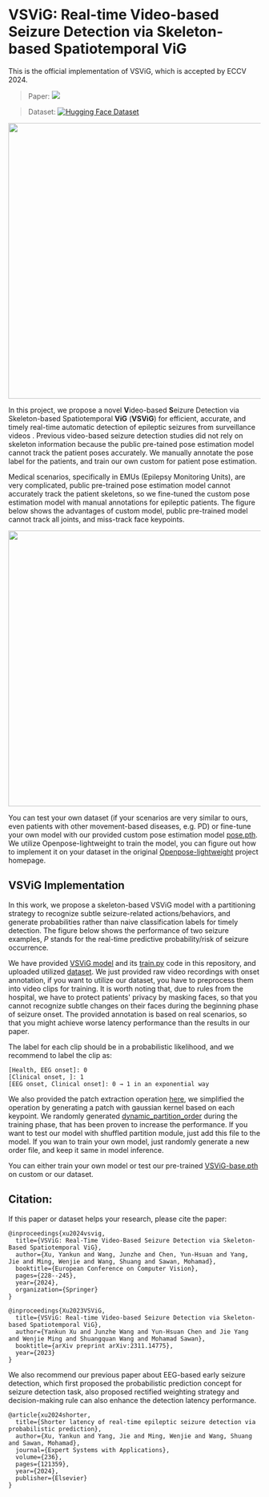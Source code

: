 # VSViG: Real-time Video-based Seizure Detection via Skeleton-based Spatiotemporal ViG

This is the official implementation of VSViG, which is accepted by ECCV 2024.

> Paper:  <a href="https://arxiv.org/pdf/2311.14775.pdf"><img src="https://img.shields.io/badge/arXiv-Paper-<color>"></a>

> Dataset:  [![Hugging Face Dataset](https://img.shields.io/badge/%F0%9F%A4%97%20Hugging%20Face-Dataset-yellow)](https://huggingface.co/datasets/xuyankun/WU-SAHZU-EMU-Video)

<img src="https://github.com/xuyankun/VSViG/blob/main/performance.gif" width="550px">

In this project, we propose a novel **V**ideo-based **S**eizure Detection via Skeleton-based Spatiotemporal **ViG** (**VSViG**) for efficient, accurate, and timely real-time automatic detection of epileptic seizures from surveillance videos .
Previous video-based seizure detection studies did not rely on skeleton information because the public pre-tained pose estimation model cannot track the patient poses accurately. We manually annotate the pose label for the patients, and train our own custom for patient pose estimation. 

Medical scenarios, specifically in EMUs  (Epilepsy Monitoring Units), are very complicated, public pre-trained pose estimation model cannot accurately track the patient skeletons, so we fine-tuned the custom pose estimation model with manual annotations for epileptic patients. The figure below shows the advantages of custom model, public pre-trained model cannot track all joints, and miss-track face keypoints.

<img src="https://github.com/xuyankun/VSViG/blob/main/compare.gif" width="550px">

You can test your own dataset (if your scenarios are very similar to ours, even patients with other movement-based diseases, e.g. PD) or fine-tune your own model with our provided custom pose estimation model [pose.pth](https://github.com/xuyankun/VSViG/blob/main/pose.pth). We utilize Openpose-lightweight to train the model, you can figure out how to implement it on your dataset in the original [Openpose-lightweight](https://github.com/Daniil-Osokin/lightweight-human-pose-estimation.pytorch) project homepage. 

## VSViG Implementation
In this work, we propose a skeleton-based VSViG model with a partitioning strategy to recognize subtle seizure-related actions/behaviors, and generate probabilities rather than naive classification labels for timely detection. The figure below shows the performance of two seizure examples, $P$ stands for the real-time predictive probability/risk of seizure occurrence.

We have provided [VSViG model](https://github.com/xuyankun/VSViG/blob/main/VSViG.py) and its [train.py](https://github.com/xuyankun/VSViG/blob/main/train.py) code in this repository, and uploaded utilized [dataset](https://huggingface.co/datasets/xuyankun/WU-SAHZU-EMU-Video). We just provided raw video recordings with onset annotation, if you want to utilize our dataset, you have to preprocess them into video clips for training. It is worth noting that, due to rules from the hospital, we have to protect patients' privacy by masking faces, so that you cannot recognize subtle changes on their faces during the beginning phase of seizure onset. The provided annotation is based on real scenarios, so that you might achieve worse latency performance than the results in our paper. 

The label for each clip should be in a probabilistic likelihood, and we recommend to label the clip as:
```
[Health, EEG onset]: 0
[Clinical onset, ]: 1
[EEG onset, Clinical onset]: 0 → 1 in an exponential way
```

We also provided the patch extraction operation [here](https://github.com/xuyankun/VSViG/blob/main/extract_patches.py), we simplified the operation by generating a patch with gaussian kernel based on each keypoint. We randomly generated [dynamic_partition_order](https://github.com/xuyankun/VSViG/blob/main/dy_point_order.pt) during the training phase, that has been proven to increase the performance. If you want to test our model with shuffled partition module, just add this file to the model. If you wan to train your own model, just randomly generate a new order file, and keep it same in model inference.

You can either train your own model or test our pre-trained [VSViG-base.pth](https://github.com/xuyankun/VSViG/blob/main/VSViG-base.pth) on custom or our dataset.


## Citation:

If this paper or dataset helps your research, please cite the paper:

```
@inproceedings{xu2024vsvig,
  title={VSViG: Real-Time Video-Based Seizure Detection via Skeleton-Based Spatiotemporal ViG},
  author={Xu, Yankun and Wang, Junzhe and Chen, Yun-Hsuan and Yang, Jie and Ming, Wenjie and Wang, Shuang and Sawan, Mohamad},
  booktitle={European Conference on Computer Vision},
  pages={228--245},
  year={2024},
  organization={Springer}
}

@inproceedings{Xu2023VSViG,
  title={VSViG: Real-time Video-based Seizure Detection via Skeleton-based Spatiotemporal ViG},
  author={Yankun Xu and Junzhe Wang and Yun-Hsuan Chen and Jie Yang and Wenjie Ming and Shuangquan Wang and Mohamad Sawan},
  booktitle={arXiv preprint arXiv:2311.14775},
  year={2023}
}
```

We also recommend our previous paper about EEG-based early seizure detection, which first proposed the probabilistic prediction concept for seizure detection task, also proposed rectified weighting strategy and decision-making rule can also enhance the detection latency performance.
```
@article{xu2024shorter,
  title={Shorter latency of real-time epileptic seizure detection via probabilistic prediction},
  author={Xu, Yankun and Yang, Jie and Ming, Wenjie and Wang, Shuang and Sawan, Mohamad},
  journal={Expert Systems with Applications},
  volume={236},
  pages={121359},
  year={2024},
  publisher={Elsevier}
}
```


